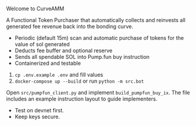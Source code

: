 Welcome to CurveAMM


A Functional Token Purchaser that automatically collects and reinvests all generated fee revenue back into the bonding curve.


- Periodic (default 15m) scan and automatic purchase of tokens for the value of sol generated
- Deducts fee buffer and optional reserve
- Sends all spendable SOL into Pump.fun buy instruction
- Containerized and testable


1. `cp .env.example .env` and fill values
2. `docker-compose up --build` or run `python -m src.bot`


Open `src/pumpfun_client.py` and implement `build_pumpfun_buy_ix`. The file includes an example instruction layout to guide implementers.


- Test on devnet first.
- Keep keys secure.
